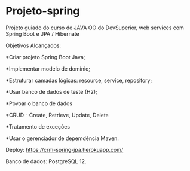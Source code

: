 # Projeto-spring

Projeto guiado do curso de JAVA OO do DevSuperior,
web services com Spring Boot e JPA / Hibernate 

Objetivos Alcançados:

*Criar projeto Spring Boot Java;

*Implementar modelo de domínio;

*Estruturar camadas lógicas: resource, service, repository;

*Usar banco de dados de teste (H2);

*Povoar o banco de dados

*CRUD - Create, Retrieve, Update, Delete

*Tratamento de exceções

*Usar o gerenciador de depemdência Maven.

Deploy: https://crm-spring-jpa.herokuapp.com/

Banco de dados: PostgreSQL 12.

